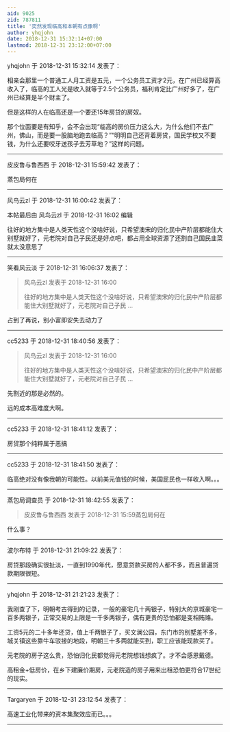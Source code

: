 ```yaml
---
aid: 9025
zid: 787811
title: '突然发现临高和本朝有点像啊'
author: yhqjohn
date: 2018-12-31 15:32:14+07:00
lastmod: 2018-12-31 23:12:00+07:00
---
```


yhqjohn 于 2018-12-31 15:32:14 发表了：

相亲会那里一个普通工人月工资是五元，一个公务员工资才2元，在广州已经算高收入了，临高的工人光是收入就等于2.5个公务员，福利肯定比广州好多了，在广州已经算是半个财主了。

但是这样的人在临高还是一个要还15年房贷的房奴。

那个位面要是有知乎，会不会出现“临高的房价压力这么大，为什么他们不去广州，佛山，而是要一股脑地跑去临高？”“明明自己还背着房贷，国民学校又不要钱，为什么还要咬牙送孩子去芳草地？”这样的问题。

---------

皮皮鲁与鲁西西 于 2018-12-31 15:59:42 发表了：

蒸包局何在

---------

风鸟云zl 于 2018-12-31 16:00:42 发表了：

本帖最后由 风鸟云zl 于 2018-12-31 16:02 编辑 

往好的地方集中是人类天性这个没啥好说，只希望澳宋的归化民中产阶层都能住大别墅就好了，元老院对自己子民还是好点吧，都占用全球资源了还割自己国民韭菜就太没意思了

---------

笑看风云淡 于 2018-12-31 16:06:37 发表了：

> 风鸟云zl 发表于 2018-12-31 16:00
> 
> 往好的地方集中是人类天性这个没啥好说，只希望澳宋的归化民中产阶层都能住大别墅就好了，元老院对自己子民 ...



占到了再说，别小富即安失去动力了

---------

cc5233 于 2018-12-31 18:40:56 发表了：

> 风鸟云zl 发表于 2018-12-31 16:00
> 
> 往好的地方集中是人类天性这个没啥好说，只希望澳宋的归化民中产阶层都能住大别墅就好了，元老院对自己子民 ...



先割近的那是必然的。

远的成本高难度大啊。

---------

cc5233 于 2018-12-31 18:41:12 发表了：

房贷那个纯粹属于恶搞

---------

cc5233 于 2018-12-31 18:41:50 发表了：

临高绝对没有像我朝的可能性。以前美元值钱的时候，美国屁民也一样收入啊。。。

---------

蒸包局调查员 于 2018-12-31 18:42:55 发表了：

> 皮皮鲁与鲁西西 发表于 2018-12-31 15:59蒸包局何在



什么事？

---------

波尔布特 于 2018-12-31 21:09:22 发表了：

房贷那段确实很扯淡，一直到1990年代，愿意贷款买房的人都不多，而且普遍贷款期限很短。

---------

yhqjohn 于 2018-12-31 21:21:23 发表了：

我刚查了下，明朝考古得到的记录，一般的豪宅几十两银子，特别大的京城豪宅一百多两银子，正常交易的上限是一千多两银子，偶有更贵的恐怕都是变相贿赂。

工资5元的二十多年还贷，值上千两银子了，买文澜公园，东门市的别墅差不多，城关镇这些靠牛车驳接的地段，明朝三十多两就能买到，职工应该能现款买了。

元老院的房子这么贵，恐怕归化民都觉得元老院想钱想疯了。才不会感恩戴德。

高租金+低房价，在乡下建廉价期房，元老院造的房子用来出租恐怕更符合17世纪的现实。

---------

Targaryen 于 2018-12-31 23:12:54 发表了：

高速工业化带来的资本集聚效应而已。。。

---------


